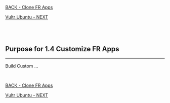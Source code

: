 
<!-- ------------------------------------------------------------------------- -->

<div class="page-back">

[BACK - Clone FR Apps](/Setup/purposes/pfr0102_Clone-First-React-Apps.md)
</div><div class="page-next">

[Vultr Ubuntu - NEXT](/Setup/purposes/pfr0301_Setup-Vultr-Ubuntu.md)
</div><div style="margin-top:35px">&nbsp;</div>
 
<!-- ------------------------------------------------------------------------- -->

## Purpose for 1.4 Customize FR Apps

----

Build Custom ...

<br/>



<!-- ------------------------------------------------------------------------- -->

<div class="page-back">

[BACK - Clone FR Apps](/Setup/purposes/pfr0102_Clone-First-React-Apps.md)
</div><div class="page-next">

[Vultr Ubuntu - NEXT](/Setup/purposes/pfr0301_Setup-Vultr-Ubuntu.md)
</div>
<!-- ------------------------------------------------------------------------- -->
